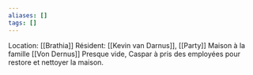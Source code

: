 ```yaml
---
aliases: []
tags: []
---
```

Location: [[Brathia]]
Résident: [[Kevin van Darnus]], [[Party]]
Maison à la famille [[Von Dernus]]
Presque vide, Caspar à pris des employées pour restore et nettoyer la maison.
